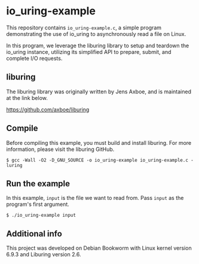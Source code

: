 # io_uring-example

This repository contains `io_uring-example.c`, a simple program demonstrating
the use of io_uring to asynchronously read a file on Linux.

In this program, we leverage the liburing library to setup and teardown the 
io_uring instance, utilizing its simplified API to prepare, submit, and 
complete I/O requests.

## liburing

The liburing library was originally written by Jens Axboe, and is maintained
at the link below.

https://github.com/axboe/liburing

## Compile

Before compiling this example, you must build and install liburing. For more
information, please visit the liburing GitHub.

```
$ gcc -Wall -O2 -D_GNU_SOURCE -o io_uring-example io_uring-example.c -luring
```

## Run the example

In this example, `input` is the file we want to read from. Pass `input` as
the program's first argument.

```
$ ./io_uring-example input
```

## Additional info

This project was developed on Debian Bookworm with Linux kernel version 6.9.3
and Liburing version 2.6.
